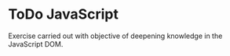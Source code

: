 # ToDo JavaScript
Exercise carried out with objective of deepening knowledge in the JavaScript DOM.
